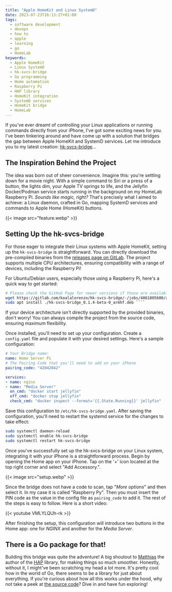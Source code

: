 ```yaml
---
title: "Apple HomeKit and Linux SystemD"
date: 2023-07-23T16:13:27+01:00
tags:
  - software development
  - devops
  - how to
  - apple
  - learning
  - go
  - HomeLab
keywords:
  - Apple HomeKit
  - Linux SystemD
  - hk-svcs-bridge
  - Go programming
  - Home automation
  - Raspberry Pi
  - HAP library
  - HomeKit integration
  - SystemD services
  - HomeKit bridge
  - HomeLab
---
```

If you've ever dreamt of controlling your Linux applications or running commands
directly from your iPhone, I've got some exciting news for you. I've been
tinkering around and have come up with a solution that bridges the gap between
Apple HomeKit and SystemD services. Let me introduce you to my latest creation:
[hk-svcs-bridge](https://gitlab.com/koalalorenzo/hk-svcs-bridge)...

<!-- more -->

## The Inspiration Behind the Project

The idea was born out of sheer convenience. Imagine this: you're settling down
for a movie night. With a simple command to Siri or a press of a button, the
lights dim, your Apple TV springs to life, and the Jellyfin Docker/Podman
service starts running in the background on my HomeLab Raspberry Pi. _Sounds
like magic, right?_ That's precisely what I aimed to achieve: a Linux daemon,
crafted in Go, mapping SystemD services and commands to Apple Home (HomeKit)
buttons.

{{< image src="feature.webp" >}}

## Setting Up the hk-svcs-bridge

For those eager to integrate their Linux systems with Apple HomeKit, setting up
the `hk-svcs-bridge` is straightforward. You can directly download the
pre-compiled binaries from the [releases page on
GitLab](https://gitlab.com/koalalorenzo/hk-svcs-bridge/-/releases).  The project
supports multiple CPU architectures, ensuring compatibility with a range of
devices, including the Raspberry Pi!

For Ubuntu/Debian users, especially those using a Raspberry Pi, here's a quick
way to get started:

```bash
# Please check the GitHub Page for newer versions if those are available! 
wget https://gitlab.com/koalalorenzo/hk-svcs-bridge/-/jobs/4061805600/artifacts/file/build/hk-svcs-bridge_0.1.4-beta-0_armhf.deb
sudo apt install ./hk-svcs-bridge_0.1.4-beta-0_armhf.deb ````
```

If your device architecture isn't directly supported by the provided binaries,
don't worry! You can always compile the project from the source code, ensuring
maximum flexibility.

Once installed, you'll need to set up your configuration. Create a `config.yaml`
file and populate it with your desired settings. Here's a sample configuration:

```yaml
# Your Bridge name:
name: Home Server Pi
# The Pairing Code that you'll need to add on your iPhone
pairing_code: "42042042"

services:
- name: nginx
- name: "Media Server" 
  on_cmd: "docker start jellyfin"
  off_cmd: "docker stop jellyfin"
  check_cmd: "docker inspect --format='{{.State.Running}}' jellyfin"
```

Save this configuration to `/etc/hk-svcs-bridge.yaml`. After saving the
configuration, you'll need to restart the systemd service for the changes to
take effect:

```bash 
sudo systemctl daemon-reload 
sudo systemctl enable hk-svcs-bridge 
sudo systemctl restart hk-svcs-bridge 
```

Once you've successfully set up the hk-svcs-bridge on your Linux system,
integrating it with your iPhone is a straightforward process. Begin by opening
the Home app on your iPhone. Tap on the '+' icon located at the top right corner
and select "Add Accessory.". 

{{< image src="setup.webp" >}}

Since the bridge does not have a code to scan, tap "_More options_" and then 
select it. In my case it is called "Raspberry Py". Then you must insert the PIN
code as the value in the config file as `pairing_code` to add it. The rest of 
the steps is easy to follow. Here is a short video:

{{< youtube VMLYLQUh-rk >}}

After finishing the setup, this configuration will introduce two buttons in
the Home app: one for _NGINX_ and another for the _Media Server_.

## There is a Go package for that!
Building this bridge was quite the adventure! A big shoutout to
[Matthias](https://github.com/brutella) the author of the
[HAP](https://github.com/brutella/hap) library, for making things so much
smoother. Honestly, without it, I might've been scratching my head a lot more.
It's pretty cool how in the world of Go, there seems to be a library for just
about everything. If you're curious about how all this works under the hood, why
not take a peek at [the source code](https://gitlab.com/koalalorenzo/hk-svcs-bridge)? 
Dive in and have fun exploring!
